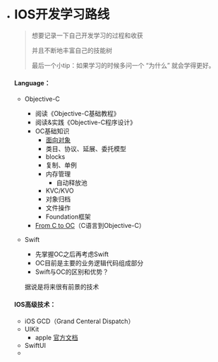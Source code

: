 - # IOS开发学习路线

  > 想要记录一下自己开发学习的过程和收获
  >
  > 并且不断地丰富自己的技能树
  >
  > 最后一个小tip：如果学习的时候多问一个 “为什么” 就会学得更好。

  #### Language：

  - Objective-C

    - 阅读《Objective-C基础教程》
    - 阅读&实践《Objective-C程序设计》
    - OC基础知识
      - [面向对象](./code/面向对象/)
      - 类目、协议、延展、委托模型
      - blocks
      - 复制、单例
      - 内存管理
        - 自动释放池
      - KVC/KVO
      - 对象归档
      - 文件操作
      - Foundation框架
    - [From C to OC](<https://github.com/szupzj18/Mobile-development-Notes/blob/master/iOS/C-To-OC.md>)（C语言到Objective-C）

  - Swift

    - 先掌握OC之后再考虑Swift
    - OC目前是主要的业务逻辑代码组成部分
    - Swift与OC的区别和优势？

    据说是将来很有前景的技术

  #### IOS高级技术：

  - iOS GCD（Grand Centeral Dispatch）
  - UIKit
    - apple [官方文档](<https://developer.apple.com/cn/documentation/uikit/>)
  - SwiftUI
  - 
